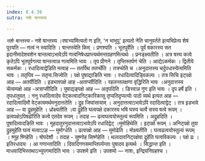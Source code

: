 ```yaml
---
index: 8.4.36
sutra: नशेः षान्तस्य

---
```

_नशेः षान्तस्य_ - नशे षान्तस्य ।रषाभ्या॑मित्यतो ण इति, 'न भाभूपू' इत्यतो नेति चानुवर्तते इत्यभिप्रेत्य शेषं पूरयति —  णत्वं न स्यादिति । षान्तस्येति किम्  । प्रणश्यति । भूतपूर्वेति । पूर्वं षकारस्य सत इदानीमादेशवशेन षान्तत्वाऽभावेऽपि णत्वनिषेधप्राप्त्यर्थमन्तग्रहणमित्यर्थः । प्रनङ्क्ष्यतीति । अत्र षस्य कत्वे कृतेऽपि भूतपूर्वगत्या षान्तत्वान्न णत्वमिति भावः । तृप प्रीणने । तृप्तिस्तर्पणं चेति । आद्येऽकर्मकः । द्वितीये सकर्मकः । रधादित्वाद्वेडिति मत्वाह — ततर्पिथ ततर्प्थेति । तत्रप्थेति च ।अनुदात्तस्य चर्दुपधास्ये॑त्यमिति भावः । ततृपिव — ततृप्व.सिज्वेति । पक्षे पुषाद्याङिति भावः । रधादित्वादिड्विकल्पः । तत्र सिचि इट्पक्षे आह — अतर्पीदिति । इडभावपक्षे आह -अतार्प्सीदिति । रहलन्तलक्षणा वृद्धिरिति भावः ।अनुदात्तस्य चे॑त्यम्पक्षे आह -अत्राप्सीदिति । पुषाद्यङ्पक्षे आह —  अतृपदिति । ङित्त्वान्न गुण इति भावः । दृप हर्षे इति । तृपधातुवत् । ननु रधादित्वादेव वेट्कत्वादनिट्कारिकासु तृप्यतिदृप्यत्योः पाठो व्यर्थ इत्यत आह —  रदादित्वादिमौ वेट्कावमर्थमनुदात्ततेति । द्रुह जिघांसायाम् । अनुदात्तत्वाऽभावेऽपि रदादित्वाद्वेट् । तत्र इडभावे आह —  वा द्रुहमुहेति । ध्रोक्ष्यतीति ।वा द्रुहे॑ति घत्वपक्षे दकारस्य भषि घस्य चर्त्वे सस्य षत्वे रूपम् । ढत्वपक्षेऽपिषढो॑रिति कत्वे एतदेव रूपम् । तदाह — ढत्वघत्वयोस्तुल्यं रूपमिति । अद्रुहदिति । पुषादित्वादङिति भावः । मुहदातुरनुदात्तत्वाऽभावेऽपि रधादिद्वेट् ।मुमोहिथेति । इट्पक्षे रूपम् । अनिट्पक्षे तुवा द्रुहमुहे॑ति घत्वं मत्वाऽ‌ऽह  — मुमोग्धेति । ढत्वपक्षे आह — मुमोढेति । मोक्ष्यतीति । घत्वढत्वयोस्तुल्यं रूपम् । ष्णुह ष्णिहेति । षोपदेशौ । तदाह - सुष्णोह सिष्णेहेति । थलादावनिट्पक्षेवा द्रुहे॑ति घत्वविकल्पः । पक्षे ढः । इतिरधादयः । आ गणान्तादिति । दिवादिगणसमाप्तिपर्यन्ताः पुषादय इत्यर्थः । सिद्धान्त इति । माधवादिभिस्तथाऽभ्युपगमादिति भावः । उपशमे इति । उपशमो —  नाशः, इन्द्रियनिग्रहश्च ।